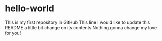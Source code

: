 # hello-world
This is my first repository in GitHub
This line i would like to update this README a little bit change on its contents
Nothing gonna change my love for you!
